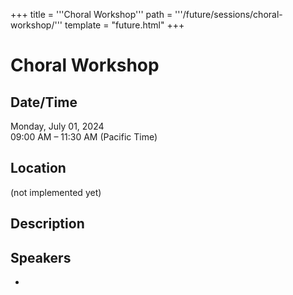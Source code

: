 +++
title = '''Choral Workshop'''
path = '''/future/sessions/choral-workshop/'''
template = "future.html"
+++

<h1>Choral Workshop</h1>
<h2>Date/Time</h2>
<p>Monday, July 01, 2024<br>
09:00 AM – 11:30 AM (Pacific Time)</p>
<h2>Location</h2>
(not implemented yet)
<h2>Description</h2>

<h2>Speakers</h2>
<ul><li><bound method Speaker.link of Speaker(data=SpeakerData(presenter_at=[], speaker_biography="Maria Forsström is a singer and conductor, being equally at ease in the symphonic repertoire, at a Lieder recital or in front of a choir. First having studied church music, piano and conducting in Stockholm, London, and St. Petersburg, she wanted to be the instrument herself, starting singing at the age of 33. She is much appreciated for her intelligent musicianship and enjoyment of exploring different musical styles. The years 2014-2023 she was the head vocal coach of the Gothenburg Symphony Chorus. \r\n\r\nMaria Forsström has performed, toured, and recorded with among others Teodor Currentzis and MusicaAeterna, Mahler Chamber Orchestra, Orchestra dell'Accademia Nazionale di Santa Cecilia, Perm Opera House, Michailovsky Opera, St. Petersburg, Novaya Opera, Moscow, Helsinki Opera House, Nagoya Philharmonic Orchestra, Warsaw Philharmonic Orchestra, the Polish Radio Symphony Orchestra NOSPR, Südwest-deutsches Philharmonie, RE:Baroque Stockholm, Swedish Chamber Orchestra, Gothenburg Symphony Orchestra and The State Symphony Orchestra of Ukraine. \r\n\r\n2019 Maria Forsström won 1.prize at the longstanding Varadin Baroque Festival, Croatia. She has recorded for Sony Classical, Chandos Records and BIS. 2021 she appeared on BIS Records with the Monteverdi ”L’Orfeo” as La Messaggera, with great reviews. In October 2021 Maria joined The Oxford Lieder Festival for the 6th time since 2014 and currently sings the Schubert Winterreise with the acclaimed pianist Bengt Forsberg. \r\n\r\nDuring 2023-24 Maria sings chamber music, commissioning new music for her trio of vibraphone/organ and voice, collaborating with the Nobel Prize winner 2020 Louise Glück. She is also singing oratory and symphonic repertoire such as Mahler’s “Das Lied von der Erde” in Sweden, doing choral workshops in London and Bangalore, later in Spring returning to the French Radio Choir in Paris as a choir master. With her own choir in Sweden, she’s doing the Alfred Schnittke “Concert for Choir”.", speaker_display_name='Maria Forsström', speaker_first_name='Maria', speaker_last_name='Forsström', speaker_stub='84AD2B4B-D4D2-424F-ABDF-342B0E7C8210', speaker_title='', updated_date=datetime.date(2023, 9, 19)), updated=False, deleted=False)></li>

